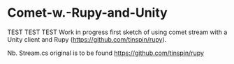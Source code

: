 # Comet-w.-Rupy-and-Unity

TEST TEST TEST
Work in progress first sketch of using comet stream with a Unity client and Rupy (https://github.com/tinspin/rupy).

Nb. Stream.cs original is to be found https://github.com/tinspin/rupy
